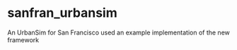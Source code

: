 sanfran_urbansim
================

An UrbanSim for San Francisco used an example implementation of the new framework
